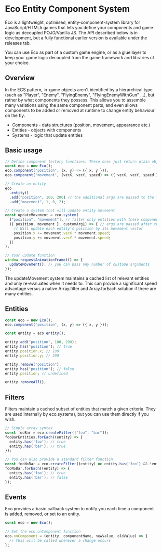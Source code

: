 # Eco Entity Component System

Eco is a lightweight, optimised, entity-component-system library for
JavaScript/HTML5 games that lets you define your components and game logic as
decoupled POJO/Vanilla JS. The API described below is in development, but a
fully functional earlier version is available under the releases tab.

You can use Eco as part of a custom game engine, or as a glue layer to keep your
game logic decoupled from the game framework and libraries of your choice.

## Overview

In the ECS pattern, in-game objects aren't identified by a hierarchical type
(such as "Player", "Enemy", "FlyingEnemy", "FlyingEnemyWithGun" ...), but rather
by what components they possess. This allows you to assemble many variations
using the same component parts, and even allows components to be added or
removed at runtime to change entity behaviour on the fly.

* Components - data structures (position, movement, appearance etc.)
* Entities - objects with components
* Systems - logic that update entities

## Basic usage

```javascript
// Define component factory functions. These ones just return plain objects
const eco = new Eco();
eco.component("position", (x, y) => ({ x, y }));
eco.component("movement", (vecX, vecY, speed) => ({ vecX, vecY, speed }));

// Create an entity
eco
  .entity()
  .add("position", 100, 200) // the additional args are passed to the factories
  .add("movement", 1, 0, 2);

// Create a system that will update entity movement
const updateMovement = eco.system(
  ["position", "movement"], // filter only entities with these components
  ({ position, movement }, customArg1) => { // args are passed after the entity
    // Will update each entity's position by its movement vector
    position.x += movement.vecX * movement.speed;
    position.y += movement.vecY * movement.speed;
  })
);

// Your update function
window.requestAnimationFrame(() => {
  updateMovement(); // you can pass any number of custome arguments
});
```

The updateMovement system maintains a cached list of relevant entities and only
re-evaluates when it needs to. This can provide a significant speed advantage
versus a native Array.filter and Array.forEach solution if there are many
entities.

## Entities

```javascript
const eco = new Eco();
eco.component("position", (x, y) => ({ x, y }));

const entity = eco.entity();

entity.add("position", 100, 200);
entity.has("position"); // true
entity.position.x; // 100
entity.position.y; // 200

entity.remove("position");
entity.has("position"); // false
entity.position; // undefined

entity.removeAll();
```

## Filters

Filters maintain a cached subset of entities that match a given criteria. They
are used internally by eco.system(), but you can use them directly if you wish.

```javascript
// Simple array syntax
const fooBar = eco.createFilter(["foo", "bar"]);
fooBarEntities.forEach((entity) => {
  entity.has('foo'); // true
  entity.has('bar'); // true
});

// You can also provide a standard filter function
const fooNoBar = eco.createFilter((entity) => entity.has('foo') && !entity.has('bar')));
fooNoBar.forEach((entity) => {
  entity.has('foo'); // true
  entity.has('bar'); // false
});
```

## Events

Eco provides a basic callback system to notify you each time a component is
added, removed, or set to an entity.

```javascript
const eco = new Eco();

// Set the eco.onComponent function
eco.onComponent = (entity, componentName, newValue, oldValue) => {
  // this will be called whenever a change occurs
};
```
